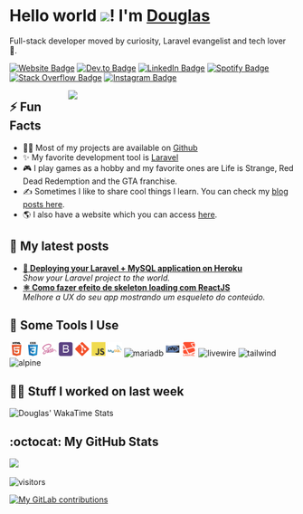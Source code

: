 
<h1>Hello world <img src = "https://raw.githubusercontent.com/MartinHeinz/MartinHeinz/master/wave.gif" width = 25px />! I'm <a href="https://douglasgoulart.com">Douglas</a></h1> 
<p>
    Full-stack developer moved by curiosity, Laravel evangelist and tech lover 💖.
</p>
<p>
    <a href="https://douglasgoulart.com" target="_blank" rel="noreferrer"><img src="https://img.shields.io/badge/-douglasgoulart.com-107BEB?style=flat-square&amp;labelColor=107BEB&amp;logo=Firefox&amp;link=https://douglasgoulart.com" target="_blank" rel="noreferrer" alt="Website Badge"></a> 
    <a href="https://dev.to/doougui" target="_blank" rel="noreferrer"><img src="https://img.shields.io/badge/-@douglaspigoulart-E5989B?style=flat-square&amp;labelColor=E5989B&amp;logo=Dev.to&amp;link=https://dev.to/doougui" alt="Dev.to Badge"></a> 
    <a href="https://www.linkedin.com/in/douglaspigoulart/" target="_blank" rel="noreferrer"><img src="https://img.shields.io/badge/-@douglaspigoulart-0077B5?style=flat-square&amp;labelColor=0077B5&amp;logo=LinkedIn&amp;link=https://www.linkedin.com/in/douglaspigoulart/" alt="LinkedIn Badge"></a> 
    <a href="https://open.spotify.com/user/doouugui" target="_blank" rel="noreferrer"><img src="https://img.shields.io/badge/-@doouugui%20-1ED760?style=flat-square&amp;labelColor=fff&amp;logo=Spotify&amp;link=https://open.spotify.com/user/doouugui" alt="Spotify Badge"></a>
    <a href="https://stackoverflow.com/users/10859734/doougui" target="_blank" rel="noreferrer"><img src="https://img.shields.io/badge/-@doougui-f48024?style=flat&labelColor=f48024&logo=stackoverflow&logoColor=white&link=https://stackoverflow.com/users/10859734/doougui" alt="Stack Overflow Badge"></a> 
    <a href="https://instagram.com/doug_pg" target="_blank" rel="noreferrer"><img src="https://img.shields.io/badge/-@doug_pg-purple?style=flat&logo=instagram&logoColor=white&link=https://instagram.com/doug_pg/" alt="Instagram Badge"></a>
</p>

<img align="right" src="https://media.giphy.com/media/btTrrWDAyop8c/giphy.gif" width="400" />

<h2>⚡️ Fun Facts</h2>
<ul>
    <li>👨‍💻 Most of my projects are available on <a href="https://github.com/doougui">Github</a></li>
    <li>✨ My favorite development tool is <a href="https://laravel.com/" target="_blank" rel="noreferrer">Laravel</a></li>
    <li>🎮 I play games as a hobby and my favorite ones are Life is Strange, Red Dead Redemption and the GTA franchise.</li>
    <li>✍️ Sometimes I like to share cool things I learn. You can check my <a href="https://dev.to/doougui">blog posts here</a>.</li>
    <li>🌎 I also have a website which you can access <a href="https://douglasgoulart.com">here</a>.</li>	  
</ul>

<h2>📘 My latest posts</h2>
<ul>
  <li><a href="https://dev.to/doougui/deploying-your-laravel-mysql-application-on-heroku-5d92"><b>🚀 Deploying your Laravel + MySQL application on Heroku</b></a><br/><i>Show your Laravel project to the world.</i></li>
  <li><a href="https://dev.to/doougui/como-fazer-efeito-de-skeleton-loading-com-react-hooks-23hp"><b>⚛️ Como fazer efeito de skeleton loading com ReactJS</b></a><br/><i>Melhore a UX do seu app mostrando um esqueleto do conteúdo.</i></li>
</ul>

<h2>🚀 Some Tools I Use</h2>
<p align="left">
    <img src="https://raw.githubusercontent.com/devicons/devicon/master/icons/html5/html5-original-wordmark.svg" alt="html5" width="25"  />
    <img src="https://raw.githubusercontent.com/devicons/devicon/master/icons/css3/css3-original-wordmark.svg" alt="css3" width="25"  />
    <img src="https://raw.githubusercontent.com/devicons/devicon/master/icons/sass/sass-original.svg" alt="css3" width="25"  />
    <img src="https://raw.githubusercontent.com/devicons/devicon/master/icons/bootstrap/bootstrap-plain.svg" alt="bootstrap" width="25"  />
    <img src="https://raw.githubusercontent.com/devicons/devicon/master/icons/git/git-original.svg" alt="git" width="25"  />
    <img src="https://raw.githubusercontent.com/devicons/devicon/master/icons/javascript/javascript-original.svg" alt="javascript" width="25"  />
    <img src="https://raw.githubusercontent.com/devicons/devicon/master/icons/mysql/mysql-original-wordmark.svg" alt="mysql" width="25"  />
    <img src="https://mariadb.com/wp-content/uploads/2019/11/mariadb-logo-vertical_white.svg" alt="mariadb" width="25"  />
    <img src="https://raw.githubusercontent.com/devicons/devicon/master/icons/php/php-original.svg" alt="php" width="25"  />
    <img src="https://raw.githubusercontent.com/devicons/devicon/master/icons/laravel/laravel-plain-wordmark.svg" alt="laravel" width="25" />
    <img src="https://laracasts.com/images/topics/icons/livewire-logo.svg" alt="livewire" width="25" />
    <img src="https://laracasts.com/images/topics/icons/tailwind-logo.svg" alt="tailwind" width="25" />
    <img src="https://laracasts.com/images/topics/icons/alpine-logo.svg" alt="alpine" width="25" />
</p>

<h2>👨‍💻 Stuff I worked on last week</h2>
<img src="https://github-readme-stats.vercel.app/api/wakatime?username=@Doougui&show_icons=true&title_color=fff&icon_color=79ff97&text_color=9f9f9f&bg_color=151515" alt="Douglas' WakaTime Stats">

<h2>:octocat: My GitHub Stats</h2>
<a href="https://github.com/anuraghazra/github-readme-stats">
<img src="https://github-readme-stats.vercel.app/api/?username=doougui&show_icons=true&title_color=fff&icon_color=79ff97&text_color=9f9f9f&bg_color=151515" />
</a>

<p><img src="https://visitor-badge.glitch.me/badge?page_id=doougui.doougui" alt="visitors"></p>

[![My GitLab contributions](https://combinedcodingstats.azurewebsites.net/gitlab/douglaspigoulart)](https://github.com/doougui)
